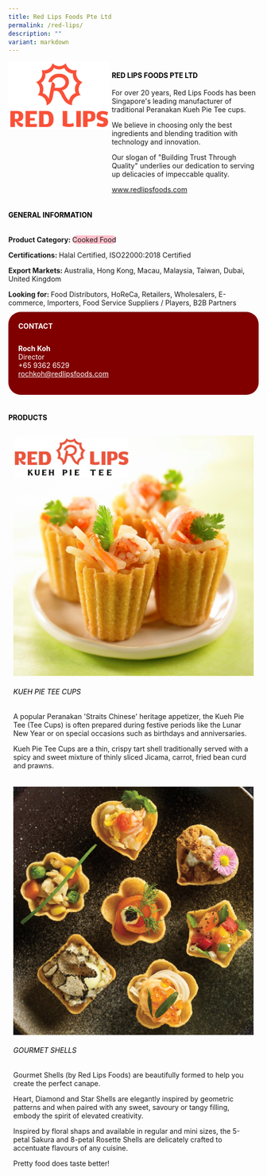 ```yaml
---
title: Red Lips Foods Pte Ltd
permalink: /red-lips/
description: ""
variant: markdown
---
```

<div class="flex-paragraph">
	<div style="display: flex; flex-wrap: wrap;" class="flex-container">
		<div style="flex: 1 1 40%; display: block;" class="card sgds">
			<img src="/images/Red%20Lips/red_lips_logo.png">
		</div>
		<div style="flex: 1 1 58%; display: block; margin-left: 3px" class="card-sgds">
			<h4 style="text-transform: uppercase; color: black;"><b>Red Lips Foods Pte Ltd</b></h4>
			<p>For over 20 years, Red Lips Foods has been Singapore's leading manufacturer of traditional Peranakan Kueh Pie Tee cups.</p>
			<p>We believe in choosing only the best ingredients and blending tradition with technology and innovation.</p>
			<p>Our slogan of "Building Trust Through Quality" underlies our dedication to serving up delicacies of impeccable quality.</p>
			<p><a target="_blank" href="https://www.redlipsfoods.com">www.redlipsfoods.com</a></p>
		</div>
	</div>
</div>

<h4 style="text-transform: uppercase; color: black;">
	<b>General Information</b>
</h4>
<div style="display: flex; flex-wrap: wrap;" class="flex-container">
	<div style="flex: 1 1 65%; display: block; align-self: stretch" class="card sgds">
		<div class="flex-paragraph">
			<p>
				<b>Product Category: </b>
				<span style="background-color: pink; border-radius: 10px;">Cooked Food</span>
			</p>
			<p>
				<b>Certifications: </b>Halal Certified, ISO22000:2018 Certified
			</p>
			<p>
				<b>Export Markets: </b>Australia, Hong Kong, Macau, Malaysia, Taiwan, Dubai, United Kingdom
			</p>
			<p style="margin-bottom: 10px;">
				<b>Looking for: </b>Food Distributors, HoReCa, Retailers, Wholesalers, E-commerce, Importers, Food Service Suppliers / Players, B2B Partners
			</p>
		</div>
	</div>
	<div style="flex: 1 1 35%; padding: 10px; display: block; background-color: maroon; border-radius: 25px; align-self: center;" class="card sgds">
		<h4 style="color: white; margin-top: 10px; margin-left: 10px;">CONTACT</h4>
		<div class="flex-paragraph">
			<p style="padding: 10px; color: white;">
				<b>Roch Koh</b>
				<br>Director<br>+65 9362 6529<br>
				<a style="color: white;" href="mailto:rochkoh@redlipsfoods.com">rochkoh@redlipsfoods.com</a>
			</p>
		</div>
	</div>
</div>
<br>
<h4 style="text-transform: uppercase; color: black;">
	<b>Products</b>
</h4>
<div style="display: flex; flex-wrap: wrap;">
	<div style="flex: 1 1 47%; margin: 10px; display: block;" class="card sgds">
		<div style="display: block;" class="flex-image">
			<img src="/images/Red%20Lips/red_lips_product_01.jpg">
		</div>
		<div class="flex-paragraph">
			<h6 style="text-transform: uppercase; color: black;">Kueh Pie Tee Cups</h6>
			<p>A popular Peranakan 'Straits Chinese' heritage appetizer, the Kueh Pie Tee (Tee Cups) is often prepared during festive periods like the Lunar New Year or on special occasions such as birthdays and anniversaries.</p>
			<p>Kueh Pie Tee Cups are a thin, crispy tart shell traditionally served with a spicy and sweet mixture of thinly sliced Jicama, carrot, fried bean curd and prawns.</p>
		</div>
	</div>
	<div style="flex: 1 1 47%; margin: 10px; display: block;" class="card sgds">
		<div style="display: block;" class="flex-image">
			<img src="/images/Red%20Lips/red_lips_product_02.png">
		</div>
		<div class="flex-paragraph">
			<h6 style="text-transform: uppercase; color: black;">Gourmet Shells</h6>
			<p>Gourmet Shells (by Red Lips Foods) are beautifully formed to help you create the perfect canape.</p>
			<p>Heart, Diamond and Star Shells are elegantly inspired by geometric patterns and when paired with any sweet, savoury or tangy filling, embody the spirit of elevated creativity.</p>
			<p>Inspired by floral shaps and available in regular and mini sizes, the 5-petal Sakura and 8-petal Rosette Shells are delicately crafted to accentuate flavours of any cuisine.</p>
			<p>Pretty food does taste better!</p>
		</div>
	</div>
</div>